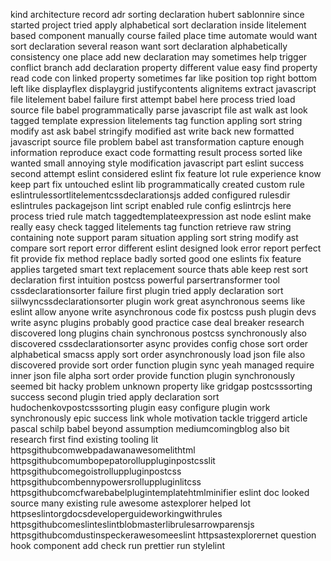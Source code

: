kind architecture record adr sorting declaration hubert sablonnire since started project tried apply alphabetical sort declaration inside litelement based component manually course failed place time automate would want sort declaration several reason want sort declaration alphabetically consistency one place add new declaration may sometimes help trigger conflict branch add declaration property different value easy find property read code con linked property sometimes far like position top right bottom left like displayflex displaygrid justifycontents alignitems extract javascript file litelement babel failure first attempt babel here process tried load source file babel programmatically parse javascript file ast walk ast look tagged template expression litelements tag function appling sort string modify ast ask babel stringify modified ast write back new formatted javascript source file problem babel ast transformation capture enough information reproduce exact code formatting result process sorted like wanted small annoying style modification javascript part eslint success second attempt eslint considered eslint fix feature lot rule experience know keep part fix untouched eslint lib programmatically created custom rule eslintrulessortlitelementcssdeclarationsjs added configured rulesdir eslintrules packagejson lint script enabled rule config eslintrcjs here process tried rule match taggedtemplateexpression ast node eslint make really easy check tagged litelements tag function retrieve raw string containing note support param situation appling sort string modify ast compare sort report error different eslint designed look error report perfect fit provide fix method replace badly sorted good one eslints fix feature applies targeted smart text replacement source thats able keep rest sort declaration first intuition postcss powerful parsertransformer tool cssdeclarationsorter failure first plugin tried apply declaration sort siilwyncssdeclarationsorter plugin work great asynchronous seems like eslint allow anyone write asynchronous code fix postcss push plugin devs write async plugins probably good practice case deal breaker research discovered long plugins chain synchronous postcss synchronously also discovered cssdeclarationsorter async provides config chose sort order alphabetical smacss apply sort order asynchronously load json file also discovered provide sort order function plugin sync yeah managed require inner json file alpha sort order provide function plugin synchronously seemed bit hacky problem unknown property like gridgap postcsssorting success second plugin tried apply declaration sort hudochenkovpostcsssorting plugin easy configure plugin work synchronously epic success link whole motivation tackle triggerd article pascal schilp babel beyond assumption mediumcomingblog also bit research first find existing tooling lit httpsgithubcomwebpadawanawesomelithtml httpsgithubcomumbopepatorolluppluginpostcsslit httpsgithubcomegoistrolluppluginpostcss httpsgithubcombennypowersrolluppluginlitcss httpsgithubcomcfwarebabelplugintemplatehtmlminifier eslint doc looked source many existing rule awesome astexplorer helped lot httpseslintorgdocsdeveloperguideworkingwithrules httpsgithubcomeslinteslintblobmasterlibrulesarrowparensjs httpsgithubcomdustinspeckerawesomeeslint httpsastexplorernet question hook component add check run prettier run stylelint